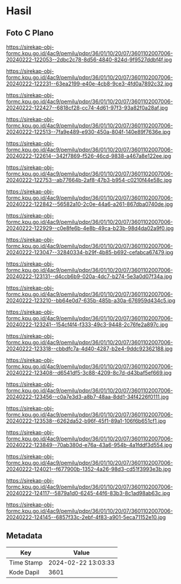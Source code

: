 # Hasil

## Foto C Plano

https://sirekap-obj-formc.kpu.go.id/4ac9/pemilu/pdpr/36/01/10/20/07/3601102007006-20240222-122053--2dbc2c78-8d56-4840-824d-9f9527ddbf4f.jpg

https://sirekap-obj-formc.kpu.go.id/4ac9/pemilu/pdpr/36/01/10/20/07/3601102007006-20240222-122231--63ea2199-e40e-4cb8-9ce3-4fd0a7892c32.jpg

https://sirekap-obj-formc.kpu.go.id/4ac9/pemilu/pdpr/36/01/10/20/07/3601102007006-20240222-122427--6818cf28-cc74-4d61-97f3-93a82f0a28af.jpg

https://sirekap-obj-formc.kpu.go.id/4ac9/pemilu/pdpr/36/01/10/20/07/3601102007006-20240222-122513--7fa9e489-e930-450a-804f-140e89f7636e.jpg

https://sirekap-obj-formc.kpu.go.id/4ac9/pemilu/pdpr/36/01/10/20/07/3601102007006-20240222-122614--342f7869-f526-46cd-9838-a467a8e122ee.jpg

https://sirekap-obj-formc.kpu.go.id/4ac9/pemilu/pdpr/36/01/10/20/07/3601102007006-20240222-122753--ab77664b-2af8-47b3-b954-c0210f44e58c.jpg

https://sirekap-obj-formc.kpu.go.id/4ac9/pemilu/pdpr/36/01/10/20/07/3601102007006-20240222-122842--56582a10-2c0e-44a6-a261-867dba0740de.jpg

https://sirekap-obj-formc.kpu.go.id/4ac9/pemilu/pdpr/36/01/10/20/07/3601102007006-20240222-122929--c0e8fe6b-4e8b-49ca-b23b-98d4da02a9f0.jpg

https://sirekap-obj-formc.kpu.go.id/4ac9/pemilu/pdpr/36/01/10/20/07/3601102007006-20240222-123047--32840334-b29f-4b85-b692-cefabca67479.jpg

https://sirekap-obj-formc.kpu.go.id/4ac9/pemilu/pdpr/36/01/10/20/07/3601102007006-20240222-123131--d4ccb6b9-020a-4dc7-b274-5e3a0d07f34a.jpg

https://sirekap-obj-formc.kpu.go.id/4ac9/pemilu/pdpr/36/01/10/20/07/3601102007006-20240222-123210--bb64e0d7-635b-485b-a30a-676959d434c5.jpg

https://sirekap-obj-formc.kpu.go.id/4ac9/pemilu/pdpr/36/01/10/20/07/3601102007006-20240222-123241--154cf4f4-f333-49c3-9448-2c76fe2a897c.jpg

https://sirekap-obj-formc.kpu.go.id/4ac9/pemilu/pdpr/36/01/10/20/07/3601102007006-20240222-123318--cbbdfc7a-4d40-4287-b2e4-9ddc92362188.jpg

https://sirekap-obj-formc.kpu.go.id/4ac9/pemilu/pdpr/36/01/10/20/07/3601102007006-20240222-123408--d6541df5-3c88-4209-8c7d-d43baf5ef669.jpg

https://sirekap-obj-formc.kpu.go.id/4ac9/pemilu/pdpr/36/01/10/20/07/3601102007006-20240222-123456--c0a7e3d3-a8b7-48aa-8dd1-34f4226f0111.jpg

https://sirekap-obj-formc.kpu.go.id/4ac9/pemilu/pdpr/36/01/10/20/07/3601102007006-20240222-123538--6262da52-b96f-45f1-89a1-106f6b651cf1.jpg

https://sirekap-obj-formc.kpu.go.id/4ac9/pemilu/pdpr/36/01/10/20/07/3601102007006-20240222-123849--70ab380d-e76a-43a6-954b-4a1fddf3d554.jpg

https://sirekap-obj-formc.kpu.go.id/4ac9/pemilu/pdpr/36/01/10/20/07/3601102007006-20240222-124021--f677900b-1352-4a26-98d3-cd51f3993e3b.jpg

https://sirekap-obj-formc.kpu.go.id/4ac9/pemilu/pdpr/36/01/10/20/07/3601102007006-20240222-124117--5879a1d0-6245-44f6-83b3-8c1ad98ab63c.jpg

https://sirekap-obj-formc.kpu.go.id/4ac9/pemilu/pdpr/36/01/10/20/07/3601102007006-20240222-124145--6857f33c-2ebf-4f83-a901-5eca71152e10.jpg


## Metadata

| Key        | Value               |
| ---------- | ------------------- |
| Time Stamp | 2024-02-22 13:03:33 |
| Kode Dapil | 3601                |



